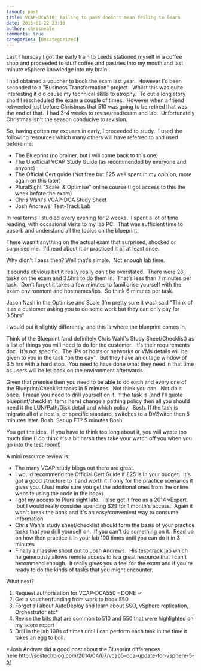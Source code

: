 ```yaml
---
layout: post
title: VCAP-DCA510: Failing to pass doesn't mean failing to learn
date: 2015-01-22 23:10
author: chrisneale
comments: true
categories: [Uncategorized]
---
```

Last Thursday I got the early train to Leeds stationed myself in a coffee shop and proceeded to stuff coffee and pastries into my mouth and last minute vSphere knowledge into my brain.

I had obtained a voucher to book the exam last year.  However I'd been seconded to a "Business Transformation" project.  Whilst this was quite interesting it did cause my technical skills to atrophy.  To cut a long story short I rescheduled the exam a couple of times.  However when a friend retweeted just before Christmas that 510 was going to be retired that was the end of that.  I had 3-4 weeks to revise/read/cram and lab.  Unfortunately Christmas isn't the season conducive to revision.

So, having gotten my excuses in early, I proceeded to study.  I used the following resources which many others will have referred to and used before me:
<ul>
	<li>The Blueprint (no brainer, but I will come back to this one)</li>
	<li>The Unofficial VCAP Study Guide (as recommended by everyone and anyone)</li>
	<li>The Official Cert guide (Not free but £25 well spent in my opinion, more again on this later)</li>
	<li>PluralSight "Scale  &amp; Optimise" online course (I got access to this the week before the exam)</li>
	<li>Chris Wahl's VCAP-DCA Study Sheet</li>
	<li>Josh Andrews' Test-Track Lab</li>
</ul>
In real terms I studied every evening for 2 weeks.  I spent a lot of time reading, with occasional visits to my lab PC.  That was sufficient time to absorb and understand all the topics on the blueprint.

There wasn't anything on the actual exam that surprised, shocked or surprised me.  I'd read about it or practiced it all at least once.

Why didn't I pass then? Well that's simple.  Not enough lab time.

It sounds obvious but it really really can't be overstated.  There were 26 tasks on the exam and 3.5hrs to do them in.  That's less than 7 minutes per task.  Don't forget it takes a few minutes to familiarise yourself with the exam environment and hostnames/ips.  So think 6 minutes per task.

Jason Nash in the Optimise and Scale (I'm pretty sure it was) said "Think of it as a customer asking you to do some work but they can only pay for 3.5hrs"

I would put it slightly differently, and this is where the blueprint comes in.

Think of the Blueprint (and definitely Chris Wahl's Study Sheet/Checklist) as a list of things you will need to do for the customer.  It's their requirements doc.  It's not specific.  The IPs or hosts or networks or VMs details will be given to you in the task "on the day".  But they have an outage window of 3.5 hrs with a hard stop.  You need to have done what they need in that time as users will be let back on the environment afterwards.

Given that premise then you need to be able to do each and every one of the Blueprint/Checklist tasks in 5 minutes.  Not think you can.  Not do it once.  I mean you need to drill yourself on it.
If the task is (and I'll quote blueprint/checklist items here) change a pathing policy then all you should need it the LUN/Path/Disk detail and which policy.  Bosh.
If the task is migrate all of a host's, or specific standard, switches to a DVSwitch then 5 minutes later. Bosh.
Set up FT? 5 minutes Bosh!

You get the idea.  If you have to think too long about it, you will waste too much time
(I do think it's a bit harsh they take your watch off you when you go into the test room!)

A mini resource review is:
<ul>
	<li>The many VCAP study blogs out there are great.</li>
	<li>I would recommend the Official Cert Guide if £25 is in your budget.  It's got a good structure to it and worth it if only for the practice scenarios it gives you. (Just make sure you get the additional ones from the online website using the code in the book)</li>
	<li>I got my access to Pluralsight late.  I also got it free as a 2014 vExpert.  but I would really consider spending $29 for 1 month's access.  Again it won't break the bank and it's an easy/convenient way to consume information</li>
	<li>Chris Wah's study sheet/checklist should form the basis of your practice tasks that you drill yourself on.  If you can't do something on it.  Read up on how then practice it in your lab 100 times until you can do it in 3 minutes</li>
	<li>Finally a massive shout out to Josh Andrews.  His test-track lab which he generously allows remote access to is a great resource that I can't recommend enough.  It really gives you a feel for the exam and if you're ready to do the kinds of tasks that you might encounter.</li>
</ul>
What next?
<ol>
	<li>Request authorisation for VCAP-DCA550 - DONE ✓</li>
	<li>Get a voucher/funding from work to book 550</li>
	<li>Forget all about AutoDeploy and learn about SSO, vSphere replication, Orchestrator etc*</li>
	<li>Revise the bits that are common to 510 and 550 that were highlighted on my score report</li>
	<li>Drill in the lab 100s of times until I can perform each task in the time it takes an egg to boil.</li>
</ol>
*Josh Andrew did a good post about the Blueprint differences here <a href="http://sostechblog.com/2014/04/07/vcap5-dca-update-for-vsphere-5-5/">http://sostechblog.com/2014/04/07/vcap5-dca-update-for-vsphere-5-5/</a>
